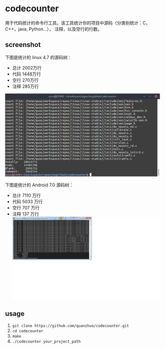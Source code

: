 codecounter
===========
用于代码统计的命令行工具。该工具统计你的项目中源码（分类别统计：C，C++，java, Python...），
注释，以及空行的行数。

screenshot
----------
下图是统计的 linux 4.7 的源码树：
+ 总计 2002万行
+ 代码 1448万行
+ 空行 270万行
+ 注释 285万行

 ![linux](screenshot/linux.png)

 下图是统计的 Android 7.0 源码树：
 + 总计 7110 万行
 + 代码 5033 万行
 + 空行 707  万行
 + 注释 137  万行
 ![aosp](screenshot/aosp.png)

usage
-----
1. `git clone https://github.com/quanzhuo/codecounter.git`
2. `cd codecounter`
3. `make`
4. `./codecounter your_project_path`
